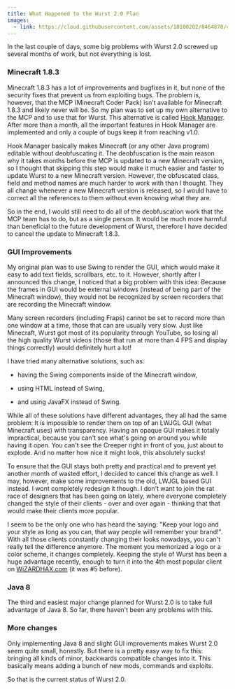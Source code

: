 ```yaml
---
title: What Happened to the Wurst 2.0 Plan
images:
  - link: https://cloud.githubusercontent.com/assets/10100202/8464870/c67812d0-2045-11e5-868f-f738a2f91e32.jpg
---
```

<p class="lead">
  In the last couple of days, some big problems with Wurst 2.0 screwed up several months of work, but not everything is lost.
</p>

### Minecraft 1.8.3
Minecraft 1.8.3 has a lot of improvements and bugfixes in it, but none of the security fixes that prevent us from exploiting bugs. The problem is, however, that the MCP (Minecraft Coder Pack) isn't available for Minecraft 1.8.3 and likely never will be. So my plan was to set up my own alternative to the MCP and to use that for Wurst. This alternative is called [Hook Manager](https://www.hook-manager.tk/). After more than a month, all the important features in Hook Manager are implemented and only a couple of bugs keep it from reaching v1.0.

Hook Manager basically makes Minecraft (or any other Java program) editable without deobfuscating it. The deobfuscation is the main reason why it takes months before the MCP is updated to a new Minecraft version, so I thought that skipping this step would make it much easier and faster to update Wurst to a new Minecraft version. However, the obfuscated class, field and method names are much harder to work with than I thought. They all change whenever a new Minecraft version is released, so I would have to correct all the references to them without even knowing what they are.

So in the end, I would still need to do all of the deobfuscation work that the MCP team has to do, but as a single person. It would be much more harmful than beneficial to the future development of Wurst, therefore I have decided to cancel the update to Minecraft 1.8.3.

### GUI Improvements
My original plan was to use Swing to render the GUI, which would make it easy to add text fields, scrollbars, etc. to it. However, shortly after I announced this change, I noticed that a big problem with this idea: Because the frames in GUI would be external windows (instead of being part of the Minecraft window), they would not be recognized by screen recorders that are recording the Minecraft window.

Many screen recorders (including Fraps) cannot be set to record more than one window at a time, those that can are usually very slow. Just like Minecraft, Wurst got most of its popularity through YouTube, so losing all the high quality Wurst videos (those that run at more than 4 FPS and display things correctly) would definitely hurt a lot!

I have tried many alternative solutions, such as:

- having the Swing components inside of the Minecraft window,

- using HTML instead of Swing,

- and using JavaFX instead of Swing.

While all of these solutions have different advantages, they all had the same problem: It is impossible to render them on top of an LWJGL GUI (what Minecraft uses) with transparency. Having an opaque GUI makes it totally impractical, because you can't see what's going on around you while having it open. You can't see the Creeper right in front of you, just about to explode. And no matter how nice it might look, this absolutely sucks!

To ensure that the GUI stays both pretty and practical and to prevent yet another month of wasted effort, I decided to cancel this change as well. I may, however, make some improvements to the old, LWJGL based GUI instead. I wont completely redesign it though. I don't want to join the rat race of designers that has been going on lately, where everyone completely changed the style of their clients - over and over again - thinking that that would make their clients more popular.

I seem to be the only one who has heard the saying: "Keep your logo and your style as long as you can, that way people will remember your brand!". With all those clients constantly changing their looks nowadays, you can't really tell the difference anymore. The moment you memorized a logo or a color scheme, it changes completely. Keeping the style of Wurst has been a huge advantage recently, enough to turn it into the 4th most popular client on [WiZARDHAX.com](http://www.wizardhax.com/) (it was #5 before).

### Java 8
The third and easiest major change planned for Wurst 2.0 is to take full advantage of Java 8. So far, there haven't been any problems with this.

### More changes
Only implementing Java 8 and slight GUI improvements makes Wurst 2.0 seem quite small, honestly. But there is a pretty easy way to fix this: bringing all kinds of minor, backwards compatible changes into it. This basically means adding a bunch of new mods, commands and exploits.

So that is the current status of Wurst 2.0.
